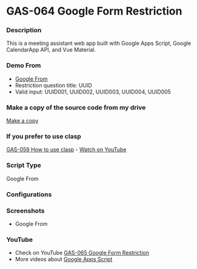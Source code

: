 # GAS-064 Google Form Restriction

### Description
This is a meeting assistant web app built with Google Apps Script, Google CalendarApp API, and Vue Material.

### Demo From
* [Google From](https://docs.google.com/forms/d/e/1FAIpQLSfyealiMqDhlkgmTAz-fg1VfZShI6oGeIX79IDJ6RVFqukUfw/viewform)
* Restriction question title: UUID
* Valid input: UUID001, UUID002, UUID003, UUID004, UUID005

### Make a copy of the source code from my drive
[Make a copy](https://docs.google.com/spreadsheets/d/13xh5iT7S_Vmu9Lmvq5ILyca7JwwxVex8t81C1OdmZAQ/copy)

### If you prefer to use clasp
[GAS-059 How to use clasp](https://github.com/ashtonfei/google-apps-script-projects/tree/GAS-259) - [Watch on YouTube](https://youtu.be/V-oE2OyvTKM)

### Script Type
Google From

### Configurations

### Screenshots
* Google From


### YouTube
* Check on YouTube [GAS-065 Google Form Restriction](https://youtu.be/RwmFq40Usns)
* More videos about [Google Apps Script](https://www.youtube.com/playlist?list=PLQhwjnEjYj8Bf_EZDrrcmkB9vcB9Sk3x0)

